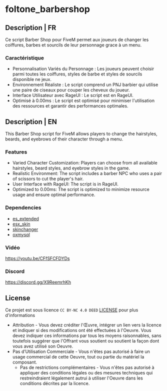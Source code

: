 # foltone_barbershop

## Description | FR
Ce script Barber Shop pour FiveM permet aux joueurs de changer les coiffures, barbes et sourcils de leur personnage grace à un menu.

### Caractéristique
- Personnalisation Variés du Personnage : Les joueurs peuvent choisir parmi toutes les coiffures, styles de barbe et styles de sourcils disponible ne jeux.
- Environnement Réaliste : Le script comprend un PNJ barbier qui utilise une paire de ciseaux pour couper les cheveux du joueur.
- Interface Utilisateur avec RageUI : Le script est en RageUI.
- Optimisé à 0.00ms : Le script est optimisé pour minimiser l'utilisation des ressources et garantir des performances optimales.

## Description | EN
This Barber Shop script for FiveM allows players to change the hairstyles, beards, and eyebrows of their character through a menu.

### Features
- Varied Character Customization: Players can choose from all available hairstyles, beard styles, and eyebrow styles in the game.
- Realistic Environment: The script includes a barber NPC who uses a pair of scissors to cut the player's hair.
- User Interface with RageUI: The script is in RageUI.
- Optimized to 0.00ms: The script is optimized to minimize resource usage and ensure optimal performance.

### Dependencies
- [es_extended](https://github.com/esx-framework/esx_core/tree/main/%5Bcore%5D/es_extended)
- [esx_skin](https://github.com/esx-framework/esx_core/tree/main/%5Bcore%5D/esx_skin)
- [skinchanger](https://github.com/esx-framework/esx_core/tree/main/%5Bcore%5D/skinchanger)
- [oxmysql](https://github.com/overextended/oxmysql)

### Vidéo
https://youtu.be/CFfSFCFDYDs

### Discord
https://discord.gg/X9ReemrhKh

## License
Ce projet est sous licence ``CC BY-NC 4.0 DEED`` [LICENSE](https://creativecommons.org/licenses/by-nc/4.0/) pour plus d'informations
- Attribution - Vous devez créditer l'Œuvre, intégrer un lien vers la licence et indiquer si des modifications ont été effectuées à l'Oeuvre. Vous devez indiquer ces informations par tous les moyens raisonnables, sans toutefois suggérer que l'Offrant vous soutient ou soutient la façon dont vous avez utilisé son Oeuvre.
- Pas d’Utilisation Commerciale - Vous n'êtes pas autorisé à faire un usage commercial de cette Oeuvre, tout ou partie du matériel la composant.
  - Pas de restrictions complémentaires - Vous n'êtes pas autorisé à appliquer des conditions légales ou des mesures techniques qui restreindraient légalement autrui à utiliser l'Oeuvre dans les conditions décrites par la licence.
